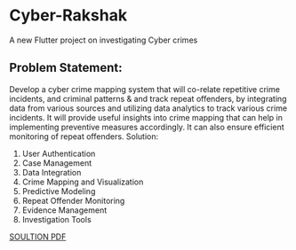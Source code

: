 # Cyber-Rakshak

A new Flutter project on investigating Cyber crimes

## Problem Statement:
Develop a cyber crime mapping system that will co-relate repetitive crime incidents, and criminal patterns & and
track repeat offenders, by integrating data from various sources and utilizing data analytics to track various crime
incidents. It will provide useful insights into crime mapping that can help in implementing preventive measures
accordingly. It can also ensure efficient monitoring of repeat offenders.
Solution:
1. User Authentication
2. Case Management
3. Data Integration
4. Crime Mapping and Visualization
5. Predictive Modeling
6. Repeat Offender Monitoring
7. Evidence Management
8. Investigation Tools

[SOULTION PDF](https://github.com/dorkydhruv/Cyber-Rakshak/blob/master/Hackathon%20assets/Cyber%20Rakshak.pdf)
